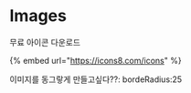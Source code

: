 # Images

무료 아이콘 다운로드 &#x20;

{% embed url="https://icons8.com/icons" %}

이미지를 동그랗게 만들고싶다??: bordeRadius:25
